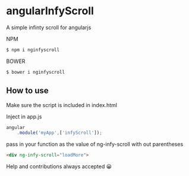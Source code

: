 # angularInfyScroll
A simple infinty scroll for angularjs

NPM
```bash
$ npm i nginfyscroll
```
BOWER

```bash
$ bower i nginfyscroll
```

## How to use

Make sure the script is included in index.html

Inject in app.js 
```js
angular
    .module('myApp',['infyScroll']);
```
pass in your function as the value of ng-infy-scroll with out parentheses

```html
<div ng-infy-scroll="loadMore">
```

Help and contributions always accepted 😀